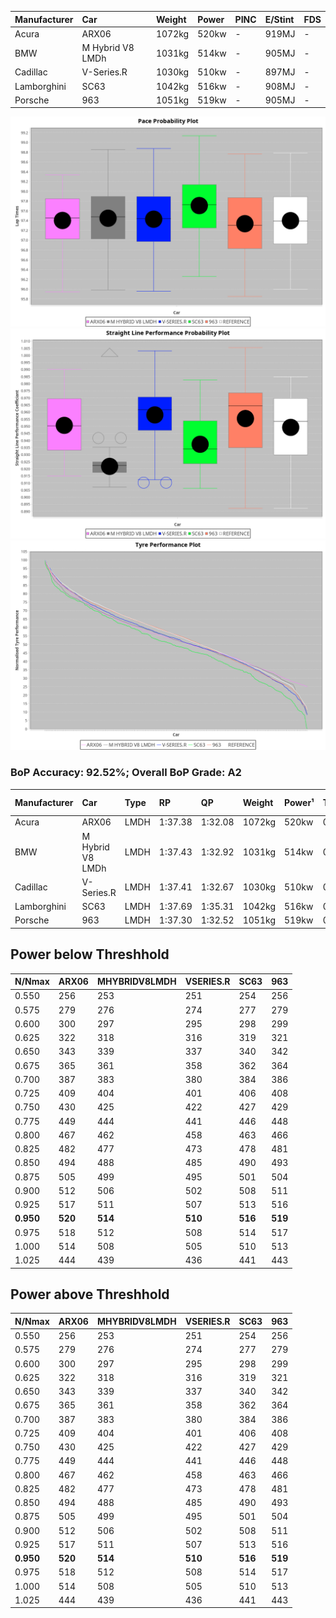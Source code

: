 |Manufacturer|Car|Weight|Power|PINC|E/Stint|FDS|
|:-|:-|:-|:-|:-|:-|:-|
|Acura|ARX06|1072kg|520kw|-|919MJ|-|
|BMW|M Hybrid V8 LMDh|1031kg|514kw|-|905MJ|-|
|Cadillac|V-Series.R|1030kg|510kw|-|897MJ|-|
|Lamborghini|SC63|1042kg|516kw|-|908MJ|-|
|Porsche|963|1051kg|519kw|-|905MJ|-|

![PACECHART](./IMG/OFFICIAL.png)
![STRAIGHTLINEPERFORMANCECHART](./IMG/OFFICIAL_sp.png)
![TYREPERFORMANCECHART](./IMG/OFFICIAL_tw.png)

### BoP Accuracy: 92.52%; Overall BoP Grade: A2
|Manufacturer|Car|Type|RP|QP|Weight|Power¹|Threshhold|PINC|Power²|E/Stint|AVG Vmax|FDS|RDLC|L/Stint|BOP-Grade|ModelAccuracy|ModelPoints|Match%|
|:-|:-|:-|:-|:-|:-|:-|:-|:-|:-|:-|:-|:-|:-|:-|:-|:-|:-|:-|
|Acura|ARX06|LMDH|1:37.38|1:32.08|1072kg|520kw|0.0kph|-|520kw|919MJ|314.29kph|-|0.99|29|-B1|100.00%|995|85.62%|
|BMW|M Hybrid V8 LMDh|LMDH|1:37.43|1:32.92|1031kg|514kw|0.0kph|-|514kw|905MJ|311.69kph|-|1.04|29|~A1|98.60%|1690|100.00%|
|Cadillac|V-Series.R|LMDH|1:37.41|1:32.67|1030kg|510kw|0.0kph|-|510kw|897MJ|315.84kph|-|1.04|29|~A1|91.10%|1770|100.00%|
|Lamborghini|SC63|LMDH|1:37.69|1:35.31|1042kg|516kw|0.0kph|-|516kw|908MJ|312.88kph|-|1.05|29|+C1|96.77%|419|78.26%|
|Porsche|963|LMDH|1:37.30|1:32.52|1051kg|519kw|0.0kph|-|519kw|905MJ|315.78kph|-|1.01|29|~A1|93.14%|5746|98.72%|

## Power below Threshhold
|N/Nmax|ARX06|MHYBRIDV8LMDH|VSERIES.R|SC63|963|
|:-|:-|:-|:-|:-|:-|
|0.550|256|253|251|254|256|
|0.575|279|276|274|277|279|
|0.600|300|297|295|298|299|
|0.625|322|318|316|319|321|
|0.650|343|339|337|340|342|
|0.675|365|361|358|362|364|
|0.700|387|383|380|384|386|
|0.725|409|404|401|406|408|
|0.750|430|425|422|427|429|
|0.775|449|444|441|446|448|
|0.800|467|462|458|463|466|
|0.825|482|477|473|478|481|
|0.850|494|488|485|490|493|
|0.875|505|499|495|501|504|
|0.900|512|506|502|508|511|
|0.925|517|511|507|513|516|
|**0.950**|**520**|**514**|**510**|**516**|**519**|
|0.975|518|512|508|514|517|
|1.000|514|508|505|510|513|
|1.025|444|439|436|441|443|

## Power above Threshhold
|N/Nmax|ARX06|MHYBRIDV8LMDH|VSERIES.R|SC63|963|
|:-|:-|:-|:-|:-|:-|
|0.550|256|253|251|254|256|
|0.575|279|276|274|277|279|
|0.600|300|297|295|298|299|
|0.625|322|318|316|319|321|
|0.650|343|339|337|340|342|
|0.675|365|361|358|362|364|
|0.700|387|383|380|384|386|
|0.725|409|404|401|406|408|
|0.750|430|425|422|427|429|
|0.775|449|444|441|446|448|
|0.800|467|462|458|463|466|
|0.825|482|477|473|478|481|
|0.850|494|488|485|490|493|
|0.875|505|499|495|501|504|
|0.900|512|506|502|508|511|
|0.925|517|511|507|513|516|
|**0.950**|**520**|**514**|**510**|**516**|**519**|
|0.975|518|512|508|514|517|
|1.000|514|508|505|510|513|
|1.025|444|439|436|441|443|

